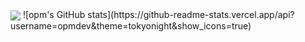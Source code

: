 <img align="center" src="https://github-readme-stats.vercel.app/api/top-langs/?username=opmdev&theme=tokyonight" />
![opm's GitHub stats](https://github-readme-stats.vercel.app/api?username=opmdev&theme=tokyonight&show_icons=true)
